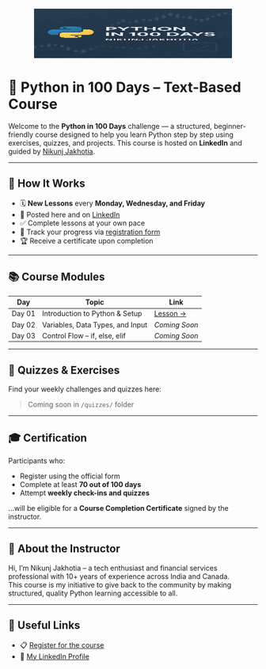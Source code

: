<p align="center">
  <img src="https://github.com/nikunjjakhotia/Python-in-100-Days-course-hub/blob/main/assets/Python in 100 Days Banner.png" alt="Python in 100 Days Banner" width="400" height="100"/>
</p>

# 🐍 Python in 100 Days – Text-Based Course

Welcome to the **Python in 100 Days** challenge — a structured, beginner-friendly course designed to help you learn Python step by step using exercises, quizzes, and projects. This course is hosted on **LinkedIn** and guided by [Nikunj Jakhotia](https://www.linkedin.com/in/nikunjjakhotia/).

---

## 📌 How It Works

- 🗓 **New Lessons** every **Monday, Wednesday, and Friday**
- 📄 Posted here and on [LinkedIn](https://www.linkedin.com/in/nikunjjakhotia/)
- ✅ Complete lessons at your own pace
- 🧠 Track your progress via [registration form](https://forms.gle/7WsiAnV7CX6vTk1KA)
- 🏆 Receive a certificate upon completion

---

## 📚 Course Modules

| Day | Topic | Link |
|-----|-------|------|
| Day 01 | Introduction to Python & Setup | [Lesson →](Day01/lesson.md) |
| Day 02 | Variables, Data Types, and Input | _Coming Soon_ |
| Day 03 | Control Flow – if, else, elif | _Coming Soon_ |

---

## 📝 Quizzes & Exercises
Find your weekly challenges and quizzes here:
> Coming soon in `/quizzes/` folder

---

## 🎓 Certification

Participants who:
- Register using the official form
- Complete at least **70 out of 100 days**
- Attempt **weekly check-ins and quizzes**

...will be eligible for a **Course Completion Certificate** signed by the instructor.

---

## 🙌 About the Instructor

Hi, I’m Nikunj Jakhotia – a tech enthusiast and financial services professional with 10+ years of experience across India and Canada.  
This course is my initiative to give back to the community by making structured, quality Python learning accessible to all.

---

## 🔗 Useful Links

- 📋 [Register for the course](https://forms.gle/7WsiAnV7CX6vTk1KA)
- 💼 [My LinkedIn Profile](https://www.linkedin.com/in/nikunjjakhotia/)
